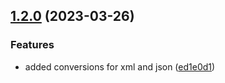 

## [1.2.0](https://github.com/limitless-kode/stringify/compare/v1.1.1...v1.2.0) (2023-03-26)


### Features

* added conversions for xml and json ([ed1e0d1](https://github.com/limitless-kode/stringify/commit/ed1e0d1747a097fcee8cca82a1bb032d166bddf3))